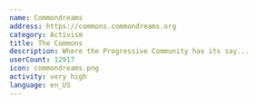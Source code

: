 ```yaml
---
name: Commondreams
address: https://commons.commondreams.org
category: Activism
title: The Commons
description: Where the Progressive Community has its say...
userCount: 12917
icon: commondreams.png
activity: very high
language: en_US
---
```

